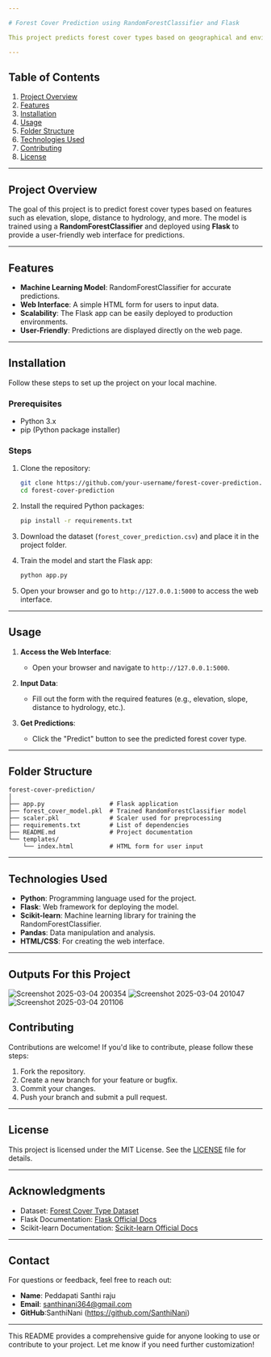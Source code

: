 ```yaml
---

# Forest Cover Prediction using RandomForestClassifier and Flask

This project predicts forest cover types based on geographical and environmental features using a **RandomForestClassifier**. The model is deployed as a **Flask web application**, allowing users to input data through a web interface and get predictions.

---
```


## **Table of Contents**
1. [Project Overview](#project-overview)
2. [Features](#features)
3. [Installation](#installation)
4. [Usage](#usage)
5. [Folder Structure](#folder-structure)
6. [Technologies Used](#technologies-used)
7. [Contributing](#contributing)
8. [License](#license)

---

## **Project Overview**
The goal of this project is to predict forest cover types based on features such as elevation, slope, distance to hydrology, and more. The model is trained using a **RandomForestClassifier** and deployed using **Flask** to provide a user-friendly web interface for predictions.

---

## **Features**
- **Machine Learning Model**: RandomForestClassifier for accurate predictions.
- **Web Interface**: A simple HTML form for users to input data.
- **Scalability**: The Flask app can be easily deployed to production environments.
- **User-Friendly**: Predictions are displayed directly on the web page.

---

## **Installation**
Follow these steps to set up the project on your local machine.

### **Prerequisites**
- Python 3.x
- pip (Python package installer)

### **Steps**
1. Clone the repository:
   ```bash
   git clone https://github.com/your-username/forest-cover-prediction.git
   cd forest-cover-prediction
   ```

2. Install the required Python packages:
   ```bash
   pip install -r requirements.txt
   ```

3. Download the dataset (`forest_cover_prediction.csv`) and place it in the project folder.

4. Train the model and start the Flask app:
   ```bash
   python app.py
   ```

5. Open your browser and go to `http://127.0.0.1:5000` to access the web interface.

---

## **Usage**
1. **Access the Web Interface**:
   - Open your browser and navigate to `http://127.0.0.1:5000`.

2. **Input Data**:
   - Fill out the form with the required features (e.g., elevation, slope, distance to hydrology, etc.).

3. **Get Predictions**:
   - Click the "Predict" button to see the predicted forest cover type.

---

## **Folder Structure**
```
forest-cover-prediction/
│
├── app.py                  # Flask application
├── forest_cover_model.pkl  # Trained RandomForestClassifier model
├── scaler.pkl              # Scaler used for preprocessing
├── requirements.txt        # List of dependencies
├── README.md               # Project documentation
└── templates/
    └── index.html          # HTML form for user input
```

---

## **Technologies Used**
- **Python**: Programming language used for the project.
- **Flask**: Web framework for deploying the model.
- **Scikit-learn**: Machine learning library for training the RandomForestClassifier.
- **Pandas**: Data manipulation and analysis.
- **HTML/CSS**: For creating the web interface.

---

## **Outputs For this Project** ##
![Screenshot 2025-03-04 200354](https://github.com/user-attachments/assets/ee0b6d05-d956-4747-8705-7fb2b93fc527)
![Screenshot 2025-03-04 201047](https://github.com/user-attachments/assets/c756cbbb-24b3-4c6c-a17e-1ace1028f12d)
![Screenshot 2025-03-04 201106](https://github.com/user-attachments/assets/457970d5-d701-49ad-838d-9a8742b2b084)

## **Contributing**
Contributions are welcome! If you'd like to contribute, please follow these steps:
1. Fork the repository.
2. Create a new branch for your feature or bugfix.
3. Commit your changes.
4. Push your branch and submit a pull request.

---

## **License**
This project is licensed under the MIT License. See the [LICENSE](LICENSE) file for details.

---

## **Acknowledgments**
- Dataset: [Forest Cover Type Dataset](https://archive.ics.uci.edu/ml/datasets/Covertype)
- Flask Documentation: [Flask Official Docs](https://flask.palletsprojects.com/)
- Scikit-learn Documentation: [Scikit-learn Official Docs](https://scikit-learn.org/stable/)

---

## **Contact**
For questions or feedback, feel free to reach out:
- **Name**: Peddapati Santhi raju  
- **Email**: santhinani364@gmail.com
- **GitHub**:SanthiNani (https://github.com/SanthiNani)

---

This README provides a comprehensive guide for anyone looking to use or contribute to your project. Let me know if you need further customization!
